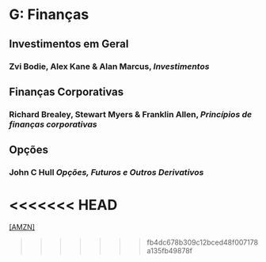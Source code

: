 # G:	Finanças

## Investimentos em Geral

### Zvi Bodie, Alex Kane & Alan Marcus, *Investimentos*

## Finanças Corporativas

### Richard Brealey, Stewart Myers & Franklin Allen, *Princípios de finanças corporativas*

## Opções

### John C Hull *Opções, Futuros e Outros Derivativos*
<<<<<<< HEAD
=======

[[AMZN]](https://www.amazon.com.br/Op%C3%A7%C3%B5es-Futuros-Outros-Derivativos-John/dp/8582603924)
>>>>>>> fb4dc678b309c12bced48f007178a135fb49878f
